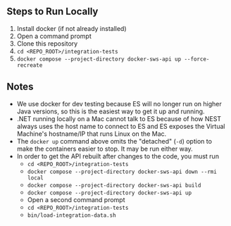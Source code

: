 ## Steps to Run Locally
1. Install docker (if not already installed)
2. Open a command prompt
3. Clone this repository
4. `cd <REPO_ROOT>/integration-tests`
5. `docker compose --project-directory docker-sws-api up --force-recreate`

## Notes
* We use docker for dev testing because ES will no longer run on higher Java versions, so this is the easiest way to get it up and running.
* .NET running locally on a Mac cannot talk to ES because of how NEST always uses the host name to connect to ES and ES exposes the Virtual Machine's hostname/IP that runs Linux on the Mac.
* The `docker up` command above omits the "detached" (`-d`) option to make the containers easier to stop. It may be run either way.
* In order to get the API rebuilt after changes to the code, you must run
  * `cd <REPO_ROOT>/integration-tests`
  * `docker compose --project-directory docker-sws-api down --rmi local`
  * `docker compose --project-directory docker-sws-api build`
  * `docker compose --project-directory docker-sws-api up`
  * Open a second command prompt
  * `cd <REPO_ROOT>/integration-tests`
  * `bin/load-integration-data.sh`

